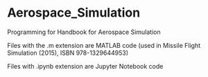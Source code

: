 # Aerospace_Simulation
Programming for Handbook for Aerospace Simulation

Files with the .m extension are MATLAB code (used in Missile Flight Simulation (2015), ISBN 978-1329644953)

Files with .ipynb extension are Jupyter Notebook code
